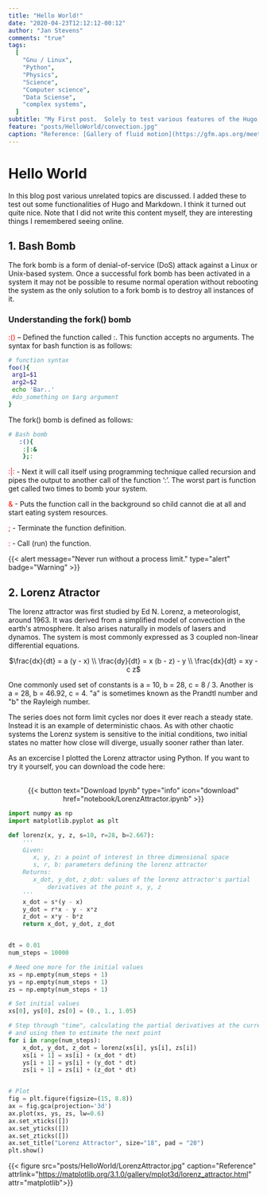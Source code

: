 ```yaml
---
title: "Hello World!"
date: "2020-04-23T12:12:12-00:12"
author: "Jan Stevens"
comments: "true"
tags:
  [
    "Gnu / Linux",
    "Python",
    "Physics",
    "Science",
    "Computer science",
    "Data Sciense",
    "complex systems",
  ]
subtitle: "My First post.  Solely to test various features of the Hugo, the static site genertor."
feature: "posts/HelloWorld/convection.jpg"
caption: "Reference: [Gallery of fluid motion](https://gfm.aps.org/meetings/dfd-2017/59babd0cb8ac316d38841e58)"
---
```



<!-- Loading mathjax macro -->
<!-- Load mathjax -->
<script src="https://cdnjs.cloudflare.com/ajax/libs/mathjax/2.7.5/latest.js?config=TeX-AMS_HTML"></script>
<!-- MathJax configuration -->
<script type="text/x-mathjax-config">
MathJax.Hub.Config({
    tex2jax: {
        inlineMath: [ ['$','$'], ["\\(","\\)"] ],
        displayMath: [ ['$$','$$'], ["\\[","\\]"] ],
        processEscapes: true,
        processEnvironments: true
    },
    // Center justify equations in code and markdown cells. Elsewhere
    // we use CSS to left justify single line equations in code cells.
    displayAlign: 'center',
    "HTML-CSS": {
        styles: {'.MathJax_Display': {"margin": 0}},
        linebreaks: { automatic: true }
    }
});
</script>
<!-- End of mathjax configuration -->

# Hello World

In this blog post various unrelated topics are discussed. I added these to test out some functionalities of Hugo and Markdown. I think it turned out quite nice. Note that I did not write this content myself, they are interesting things I remembered seeing online.

<style>
    simulation {
      position: absolute;
      text-align: center;
    }
</style>


## 1. Bash Bomb

The fork bomb is a form of denial-of-service (DoS) attack against a Linux or Unix-based system. Once a successful fork bomb has been activated in a system it may not be possible to resume normal operation without rebooting the system as the only solution to a fork bomb is to destroy all instances of it.

### Understanding the fork() bomb

<span style="color:red"> :() </span> – Defined the function called :. This function accepts no arguments. The syntax for bash function is as follows:

```bash
# function syntax
foo(){
 arg1=$1
 arg2=$2
 echo 'Bar..'
 #do_something on $arg argument
}
```

The fork() bomb is defined as follows:

```Bash
# Bash bomb
   :(){
    :|:&
    };:
```

<span style="color:red"> :|: </span> - Next it will call itself using programming technique called recursion and pipes the output to another call of the function ‘:’. The worst part is function get called two times to bomb your system.<br>

<span style="color:red"> & </span> - Puts the function call in the background so child cannot die at all and start eating system resources.<br>

<span style="color:red"> ; </span> - Terminate the function definition.<br>

<span style="color:red"> : </span> - Call (run) the function.

{{< alert message="Never run without a process limit." type="alert" badge="Warning" >}}

## 2. Lorenz Atractor

The lorenz attractor was first studied by Ed N. Lorenz, a meteorologist, around 1963. It was derived from a simplified model of convection in the earth's atmosphere. It also arises naturally in models of lasers and dynamos. The system is most commonly expressed as 3 coupled non-linear differential equations.

<center>
    $\frac{dx}{dt} = a (y - x) \\
    \frac{dy}{dt} = x (b - z) - y \\
    \frac{dx}{dt} = xy - c z$
</center>

One commonly used set of constants is a = 10, b = 28, c = 8 / 3. Another is a = 28, b = 46.92, c = 4. "a" is sometimes known as the Prandtl number and "b" the Rayleigh number.

The series does not form limit cycles nor does it ever reach a steady state. Instead it is an example of deterministic chaos. As with other chaotic systems the Lorenz system is sensitive to the initial conditions, two initial states no matter how close will diverge, usually sooner rather than later.

As an excercise I plotted the Lorenz attractor using Python. If you want to try it yourself, you can download the code here:

<center>
<br>
{{< button text="Download Ipynb" type="info" icon="download" href="notebook/LorenzAttractor.ipynb" >}}
</center>

```python
import numpy as np
import matplotlib.pyplot as plt

def lorenz(x, y, z, s=10, r=28, b=2.667):
    '''
    Given:
       x, y, z: a point of interest in three dimensional space
       s, r, b: parameters defining the lorenz attractor
    Returns:
       x_dot, y_dot, z_dot: values of the lorenz attractor's partial
           derivatives at the point x, y, z
    '''
    x_dot = s*(y - x)
    y_dot = r*x - y - x*z
    z_dot = x*y - b*z
    return x_dot, y_dot, z_dot


dt = 0.01
num_steps = 10000

# Need one more for the initial values
xs = np.empty(num_steps + 1)
ys = np.empty(num_steps + 1)
zs = np.empty(num_steps + 1)

# Set initial values
xs[0], ys[0], zs[0] = (0., 1., 1.05)

# Step through "time", calculating the partial derivatives at the current point
# and using them to estimate the next point
for i in range(num_steps):
    x_dot, y_dot, z_dot = lorenz(xs[i], ys[i], zs[i])
    xs[i + 1] = xs[i] + (x_dot * dt)
    ys[i + 1] = ys[i] + (y_dot * dt)
    zs[i + 1] = zs[i] + (z_dot * dt)


# Plot
fig = plt.figure(figsize=(15, 8.8))
ax = fig.gca(projection='3d')
ax.plot(xs, ys, zs, lw=0.6)
ax.set_xticks([])
ax.set_yticks([])
ax.set_zticks([])
ax.set_title("Lorenz Attractor", size="18", pad = "20")
plt.show()
```

{{< figure src="posts/HelloWorld/LorenzAttractor.jpg" caption="Reference" attrlink="https://matplotlib.org/3.1.0/gallery/mplot3d/lorenz_attractor.html" attr="matplotlib">}}
